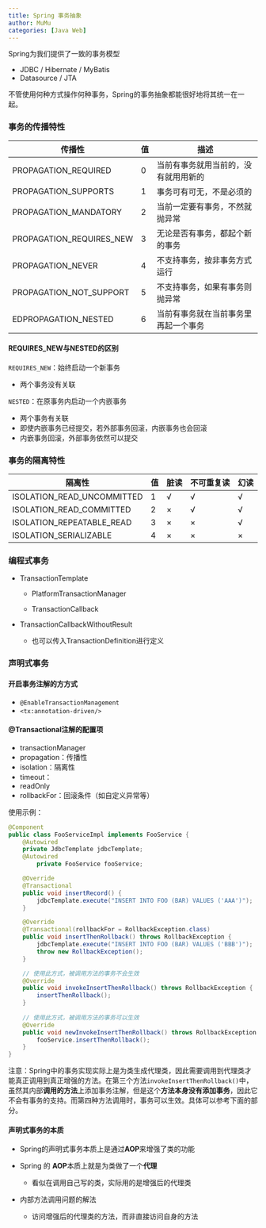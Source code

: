 ```yaml
---
title: Spring 事务抽象
author: MuMu
categories: [Java Web]
---
```


Spring为我们提供了一致的事务模型

- JDBC / Hibernate / MyBatis
- Datasource / JTA

不管使用何种方式操作何种事务，Spring的事务抽象都能很好地将其统一在一起。

### 事务的传播特性

| 传播性                   | 值   | 描述                                 |
| ------------------------ | ---- | ------------------------------------ |
| PROPAGATION_REQUIRED     | 0    | 当前有事务就⽤当前的，没有就⽤用新的 |
| PROPAGATION_SUPPORTS     | 1    | 事务可有可无，不是必须的             |
| PROPAGATION_MANDATORY    | 2    | 当前一定要有事务，不然就抛异常       |
| PROPAGATION_REQUIRES_NEW | 3    | 无论是否有事务，都起个新的事务       |
| PROPAGATION_NEVER        | 4    | 不支持事务，按⾮事务⽅式运⾏         |
| PROPAGATION_NOT_SUPPORT  | 5    | 不支持事务，如果有事务则抛异常       |
| EDPROPAGATION_NESTED     | 6    | 当前有事务就在当前事务里再起⼀个事务 |

#### REQUIRES_NEW与NESTED的区别

`REQUIRES_NEW`：始终启动一个新事务

+ 两个事务没有关联

`NESTED`：在原事务内启动一个内嵌事务

+ 两个事务有关联
+ 即使内嵌事务已经提交，若外部事务回滚，内嵌事务也会回滚
+ 内嵌事务回滚，外部事务依然可以提交

### 事务的隔离特性

| 隔离性                     | 值   | 脏读 | 不可重复读 | 幻读 |
| -------------------------- | ---- | ---- | ---------- | ---- |
| ISOLATION_READ_UNCOMMITTED | 1    | √    | √          | √    |
| ISOLATION_READ_COMMITTED   | 2    | ×    | √          | √    |
| ISOLATION_REPEATABLE_READ  | 3    | ×    | ×          | √    |
| ISOLATION_SERIALIZABLE     | 4    | ×    | ×          | ×    |

### 编程式事务

+ TransactionTemplate

  + PlatformTransactionManager

  + TransactionCallback 

+ TransactionCallbackWithoutResult

  + 也可以传入TransactionDefinition进行定义

### 声明式事务

#### 开启事务注解的⽅方式

+ `@EnableTransactionManagement`
+ `<tx:annotation-driven/>`

#### @Transactional注解的配置项

+ transactionManager
+ propagation：传播性
+ isolation：隔离性
+ timeout：
+ readOnly
+ rollbackFor：回滚条件（如自定义异常等）

使用示例：

```java
@Component
public class FooServiceImpl implements FooService {
    @Autowired
    private JdbcTemplate jdbcTemplate;
    @Autowired
		private FooService fooService;

    @Override
    @Transactional
    public void insertRecord() {
        jdbcTemplate.execute("INSERT INTO FOO (BAR) VALUES ('AAA')");
    }

    @Override
    @Transactional(rollbackFor = RollbackException.class)
    public void insertThenRollback() throws RollbackException {
        jdbcTemplate.execute("INSERT INTO FOO (BAR) VALUES ('BBB')");
        throw new RollbackException();
    }

  	// 使用此方式，被调用方法的事务不会生效
    @Override
    public void invokeInsertThenRollback() throws RollbackException {
        insertThenRollback();
    }
  
    // 使用此方式，被调用方法的事务可以生效
    @Override
    public void newInvokeInsertThenRollback() throws RollbackException {
        fooService.insertThenRollback();
    }
}
```

注意：Spring中的事务实现实际上是为类生成代理类，因此需要调用到代理类才能真正调用到真正增强的方法。在第三个方法`invokeInsertThenRollback()`中，虽然其内部**调用的方法**上添加事务注解，但是这个**方法本身没有添加事务**，因此它不会有事务的支持。而第四种方法调用时，事务可以生效。具体可以参考下面的部分。

#### 声明式事务的本质

+ Spring的声明式事务本质上是通过**AOP**来增强了类的功能
+ Spring 的 **AOP**本质上就是为类做了一个**代理**
  + 看似在调⽤自己写的类，实际⽤的是增强后的代理类

+ 内部方法调用问题的解法
  + 访问增强后的代理类的方法，⽽非直接访问自身的⽅法